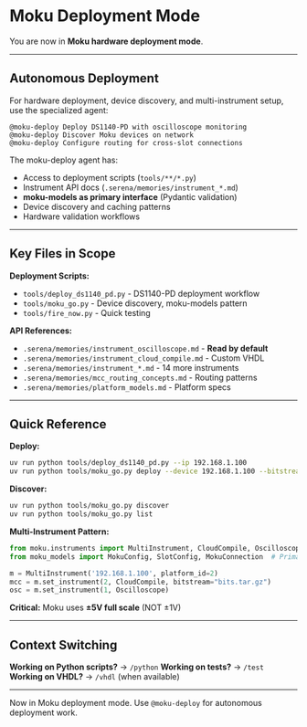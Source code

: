 # Moku Deployment Mode

You are now in **Moku hardware deployment mode**.

---

## Autonomous Deployment

For hardware deployment, device discovery, and multi-instrument setup, use the specialized agent:

```
@moku-deploy Deploy DS1140-PD with oscilloscope monitoring
@moku-deploy Discover Moku devices on network
@moku-deploy Configure routing for cross-slot connections
```

The moku-deploy agent has:
- Access to deployment scripts (`tools/**/*.py`)
- Instrument API docs (`.serena/memories/instrument_*.md`)
- **moku-models as primary interface** (Pydantic validation)
- Device discovery and caching patterns
- Hardware validation workflows

---

## Key Files in Scope

**Deployment Scripts:**
- `tools/deploy_ds1140_pd.py` - DS1140-PD deployment workflow
- `tools/moku_go.py` - Device discovery, moku-models pattern
- `tools/fire_now.py` - Quick testing

**API References:**
- `.serena/memories/instrument_oscilloscope.md` - **Read by default**
- `.serena/memories/instrument_cloud_compile.md` - Custom VHDL
- `.serena/memories/instrument_*.md` - 14 more instruments
- `.serena/memories/mcc_routing_concepts.md` - Routing patterns
- `.serena/memories/platform_models.md` - Platform specs

---

## Quick Reference

**Deploy:**
```bash
uv run python tools/deploy_ds1140_pd.py --ip 192.168.1.100
uv run python tools/moku_go.py deploy --device 192.168.1.100 --bitstream bits.tar
```

**Discover:**
```bash
uv run python tools/moku_go.py discover
uv run python tools/moku_go.py list
```

**Multi-Instrument Pattern:**
```python
from moku.instruments import MultiInstrument, CloudCompile, Oscilloscope
from moku_models import MokuConfig, SlotConfig, MokuConnection  # Primary interface

m = MultiInstrument('192.168.1.100', platform_id=2)
mcc = m.set_instrument(2, CloudCompile, bitstream="bits.tar.gz")
osc = m.set_instrument(1, Oscilloscope)
```

**Critical:** Moku uses **±5V full scale** (NOT ±1V)

---

## Context Switching

**Working on Python scripts?** → `/python`
**Working on tests?** → `/test`
**Working on VHDL?** → `/vhdl` (when available)

---

Now in Moku deployment mode. Use `@moku-deploy` for autonomous deployment work.
